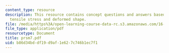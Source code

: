 ```yaml
---
content_type: resource
description: This resource contains concept questions and answers based on maximum
  tensile stress and deformed shape.
file: /media/https%3A/open-learning-course-data-rc.s3.amazonaws.com/16-01-unified-engineering-i-ii-iii-iv-fall-2005-spring-2006/b86d34bddf19d9af1e627c746b1ec7f1_prsm7.pdf
file_type: application/pdf
resourcetype: Document
title: prsm7.pdf
uid: b86d34bd-df19-d9af-1e62-7c746b1ec7f1
---
```

